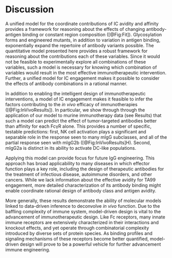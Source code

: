 # Discussion

A unified model for the coordinate contributions of IC avidity and affinity provides a framework for reasoning about the effects of changing antibody-antigen binding or constant region composition ([@Fig:Fit]). Glycosylation forms and engineered mutants, in addition to variation in antigen binding, exponentially expand the repertoire of antibody variants possible. The quantitative model presented here provides a robust framework for reasoning about the contributions each of these variables. Since it would not be feasible to experimentally explore all combinations of these variables, such a model is necessary for knowing which combination of variables would result in the most effective immunotherapeutic intervention. Further, a unified model for IC engagement makes it possible to consider the effects of antibody combinations in a rational manner.

In addition to enabling the intelligent design of immunotherapeutic interventions, a model of IC engagement makes it feasible to infer the factors contributing to the *in vivo* efficacy of immunotherapies ([@Fig:InVivoResults]). In particular, we show through through the application of our model to murine immunotherapy data (see Results) that such a model can predict the effect of tumor-targeted antibodies better than affinity for each FcγR alone. This provides a number of specific, testable predictions: first, NK cell activation plays a significant and separable role in the response seen to many mIgG subclasses, and all of the partial response seen with mIgG2b ([@Fig:InVivoResults]H). Second, mIgG2a is distinct in its ability to activate DC-like populations.

Applying this model can provide focus for future IgG engineering. This approach has broad applicability to many diseases in which effector function plays a key role, including the design of therapeutic antibodies for the treatment of infectious disease, autoimmune disorders, and other cancers. While we lack information about the effective avidity for TA99 engagement, more detailed characterization of its antibody binding might enable coordinate rational design of antibody class and antigen avidity.

More generally, these results demonstrate the ability of molecular models linked to data-driven inference to deconvolve *in vivo* function. Due to the baffling complexity of immune system, model-driven design is vital to the advancement of immunotherapeutic design. Like Fc receptors, many innate immune receptors are extensively characterized in their interactions and knockout effects, and yet operate through combinatorial complexity introduced by diverse sets of protein species. As binding profiles and signaling mechanisms of these receptors become better quantified, model-driven design will prove to be a powerful vehicle for further advancement immune engineering.

